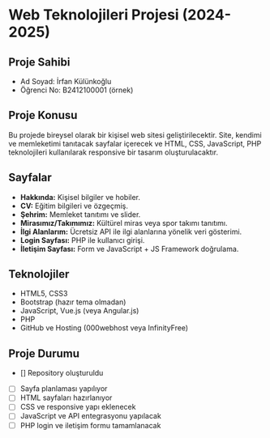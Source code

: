 # Web Teknolojileri Projesi (2024-2025)

## Proje Sahibi
- Ad Soyad: İrfan Külünkoğlu
- Öğrenci No: B2412100001 (örnek)

## Proje Konusu
Bu projede bireysel olarak bir kişisel web sitesi geliştirilecektir. Site, kendimi ve memleketimi tanıtacak sayfalar içerecek ve HTML, CSS, JavaScript, PHP teknolojileri kullanılarak responsive bir tasarım oluşturulacaktır.

## Sayfalar
- **Hakkında:** Kişisel bilgiler ve hobiler.
- **CV:** Eğitim bilgileri ve özgeçmiş.
- **Şehrim:** Memleket tanıtımı ve slider.
- **Mirasımız/Takımımız:** Kültürel miras veya spor takımı tanıtımı.
- **İlgi Alanlarım:** Ücretsiz API ile ilgi alanlarına yönelik veri gösterimi.
- **Login Sayfası:** PHP ile kullanıcı girişi.
- **İletişim Sayfası:** Form ve JavaScript + JS Framework doğrulama.

## Teknolojiler
- HTML5, CSS3
- Bootstrap (hazır tema olmadan)
- JavaScript, Vue.js (veya Angular.js)
- PHP
- GitHub ve Hosting (000webhost veya InfinityFree)

## Proje Durumu
- [] Repository oluşturuldu
- [ ] Sayfa planlaması yapılıyor
- [ ] HTML sayfaları hazırlanıyor
- [ ] CSS ve responsive yapı eklenecek
- [ ] JavaScript ve API entegrasyonu yapılacak
- [ ] PHP login ve iletişim formu tamamlanacak
